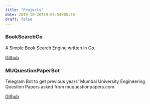 ```yaml
---
title: "Projects"
date: 2019-10-26T19:03:54+05:30
draft: false
---
```


### BookSearchGo

A Simple Book Search Engine written in Go.

[Github](https://github.com/funoctis/BookSearchGo)

### MUQuestionPaperBot

Telegram Bot to get previous years' Mumbai University Engineering Question Papers asked from muquestionpapers.com

[Github](https://github.com/funoctis/MUQuestionPaperBot)